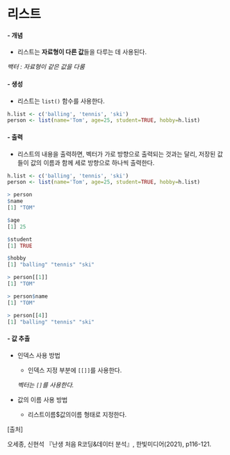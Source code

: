 # 리스트

#### - 개념

- 리스트는 **자료형이 다른 값**들을 다루는 데 사용된다.

*백터 : 자료형이 같은 값을 다룸*



#### - 생성

- 리스트는 `list()` 함수를 사용한다.

~~~ R
h.list <- c('balling', 'tennis', 'ski')
person <- list(name='Tom', age=25, student=TRUE, hobby=h.list)
~~~



#### - 출력

- 리스트의 내용을 출력하면, 벡터가 가로 방향으로 출력되는 것과는 달리, 저장된 값들이 값의 이름과 함께 세로 방향으로 하나씩 출력한다.

~~~r
h.list <- c('balling', 'tennis', 'ski')
person <- list(name='Tom', age=25, student=TRUE, hobby=h.list)

> person
$name
[1] "TOM"

$age
[1] 25

$student
[1] TRUE

$hobby
[1] "balling" "tennis" "ski"

> person[[1]]
[1] "TOM"

> person$name
[1] "TOM"

> person[[4]]
[1] "balling" "tennis" "ski"
~~~



#### - 값 추출

- 인덱스 사용 방법

  - 인덱스 지정 부분에 ``[[]]``를 사용한다.

  *벡터는 `[]`를 사용한다.*

- 값의 이름 사용 방법
  - 리스트이름$값의이름 형태로 지정한다.



[출처]<br/>

오세종, 신현석 『난생 처음 R코딩&데이터 분석』, 한빛미디어(2021), p116-121.

